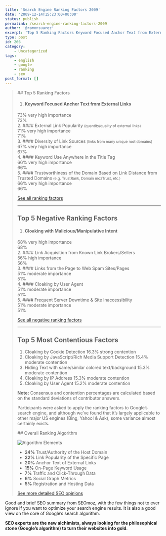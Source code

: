 ```yaml
---
title: 'Search Engine Ranking Factors 2009'
date: '2009-12-14T15:23:00+00:00'
status: publish
permalink: /search-engine-ranking-factors-2009
author: '@ramonsuarez'
excerpt: 'Top 5 Ranking Factors Keyword Focused Anchor Text from External Links 73% very high importance 73% External Link Popularity (quantity/quality of external links) 71% very high importance 71% Diversity of Link Sources (links from many unique root do...'
type: post
id: 266
category:
    - Uncategorized
tags:
    - english
    - google
    - ranking
    - seo
post_format: []
---
```

> <div class="sub-section" style="display:block;"><div class="span-11 colborder">## Top 5 Ranking Factors
> 
> 1. #### Keyword Focused Anchor Text from External Links
>   
>   <div class="importance">73% very high importance</div><div class="bar"><span>73%</span></div>
> 2. #### External Link Popularity <small>(quantity/quality of external links)</small>
>   
>   <div class="importance">71% very high importance</div><div class="bar"><span>71%</span></div>
> 3. #### Diversity of Link Sources <small>(links from many unique root domains)</small>
>   
>   <div class="importance">67% very high importance</div><div class="bar"><span>67%</span></div>
> 4. #### Keyword Use Anywhere in the Title Tag
>   
>   <div class="importance">66% very high importance</div><div class="bar"><span>66%</span></div>
> 5. #### Trustworthiness of the Domain Based on Link Distance from Trusted Domains <small>(e.g. TrustRank, Domain mozTrust, etc.)</small>
>   
>   <div class="importance">66% very high importance</div><div class="bar"><span>66%</span></div>
> 
> [See all ranking factors](http://www.seomoz.org/article/search-ranking-factors#ranking-factors)
> 
> - - - - - -
> 
> ## Top 5 Negative Ranking Factors
> 
> 1. #### Cloaking with Malicious/Manipulative Intent
>   
>   <div class="importance">68% very high importance</div><div class="bar"><span>68%</span></div>
> 2. #### Link Acquisition from Known Link Brokers/Sellers
>   
>   <div class="importance">56% high importance</div><div class="bar high"><span>56%</span></div>
> 3. #### Links from the Page to Web Spam Sites/Pages
>   
>   <div class="importance">51% moderate importance</div><div class="bar moderate"><span>51%</span></div>
> 4. #### Cloaking by User Agent
>   
>   <div class="importance">51% moderate importance</div><div class="bar moderate"><span>51%</span></div>
> 5. #### Frequent Server Downtime &amp; Site Inaccessibility
>   
>   <div class="importance">51% moderate importance</div><div class="bar moderate"><span>51%</span></div>
> 
> [See all negative ranking factors](http://www.seomoz.org/article/search-ranking-factors#negative-ranking-factors)
> 
> - - - - - -
> 
> ## Top 5 Most Contentious Factors
> 
> 1. Cloaking by Cookie Detection <span class="consensus">16.3% strong contention</span>
> 2. Cloaking by JavaScript/Rich Media Support Detection <span class="consensus">15.4% moderate contention</span>
> 3. Hiding Text with same/similar colored text/background <span class="consensus">15.3% moderate contention</span>
> 4. Cloaking by IP Address <span class="consensus">15.3% moderate contention</span>
> 5. Cloaking by User Agent <span class="consensus">15.2% moderate contention</span>
> 
> **Note:** Consensus and contention percentages are calculated based on the standard deviations of contributor answers.
> 
> Participants were asked to apply the ranking factors to Google’s search engine, and although we’ve found that it’s largely applicable to other major US engines (Bing, Yahoo! &amp; Ask), some variance almost certainly exists.
> 
> </div><div class="span-11 last">## Overall Ranking Algorithm
> 
> ![Algorithm Elements](/img/factors/v3/algo-elements.png)
> 
> - **24%** Trust/Authority of the Host Domain
> - **22%** Link Popularity of the Specific Page
> - **20%** Anchor Text of External Links
> - **15%** On-Page Keyword Usage
> - **7%** Traffic and Click-Through Data
> - **6%** Social Graph Metrics
> - **5%** Registration and Hosting Data
> 
> [See more detailed SEO opinions](http://www.seomoz.org/article/search-ranking-factors#additional-data)
> 
> </div></div>

Good and brief SEO summary from SEOmoz, with the few things not to ever ignore if you want to optimize your search engine results. It is also a good view on the core of Google’s search algorithm.

**SEO experts are the new alchimists, always looking for the philosophical stone (Google’s algorithm) to turn their websites into gold**.

</div>